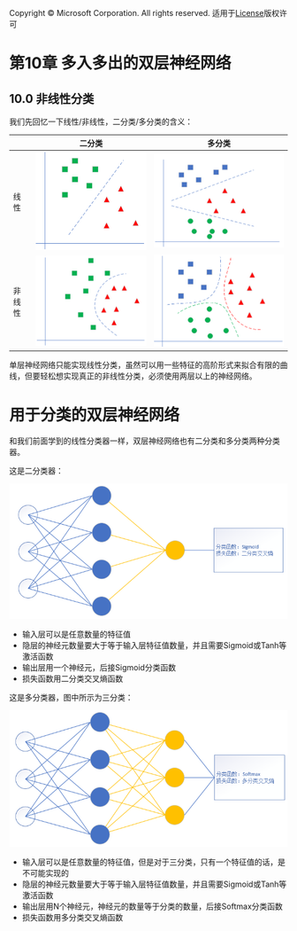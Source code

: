Copyright © Microsoft Corporation. All rights reserved.
  适用于[License](https://github.com/Microsoft/ai-edu/blob/master/LICENSE.md)版权许可

# 第10章 多入多出的双层神经网络

## 10.0 非线性分类

我们先回忆一下线性/非线性，二分类/多分类的含义：

||二分类|多分类|
|---|---|---|
|线性|<img src="../Images/6/linear_binary.png"/>|<img src="../Images/6/linear_multiple.png"/>|
|非线性|<img src="../Images/10/non_linear_binary.png"/>|<img src="../Images/10/non_linear_multiple.png"/>|

单层神经网络只能实现线性分类，虽然可以用一些特征的高阶形式来拟合有限的曲线，但要轻松想实现真正的非线性分类，必须使用两层以上的神经网络。

# 用于分类的双层神经网络

和我们前面学到的线性分类器一样，双层神经网络也有二分类和多分类两种分类器。

这是二分类器：

<img src='../Images/10/binary_classifier.png' width="600"/>

- 输入层可以是任意数量的特征值
- 隐层的神经元数量要大于等于输入层特征值数量，并且需要Sigmoid或Tanh等激活函数
- 输出层用一个神经元，后接Sigmoid分类函数
- 损失函数用二分类交叉熵函数
 
这是多分类器，图中所示为三分类：

<img src='../Images/10/multiple_classifier.png' width="600"/>

- 输入层可以是任意数量的特征值，但是对于三分类，只有一个特征值的话，是不可能实现的
- 隐层的神经元数量要大于等于输入层特征值数量，并且需要Sigmoid或Tanh等激活函数
- 输出层用N个神经元，神经元的数量等于分类的数量，后接Softmax分类函数
- 损失函数用多分类交叉熵函数


